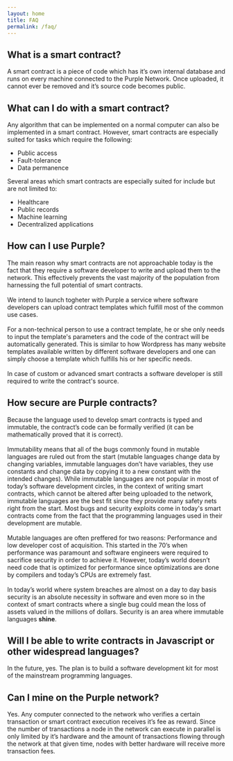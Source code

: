 ```yaml
---
layout: home
title: FAQ
permalink: /faq/
---
```


## What is a smart contract?
A smart contract is a piece of code which has it’s own internal database and runs on every machine connected to the Purple Network. Once uploaded, it cannot ever be removed and it’s source code becomes public.

## What can I do with a smart contract?
Any algorithm that can be implemented on a normal computer can also be implemented in a smart contract. However, smart contracts are especially suited for tasks which require the following:
  * Public access
  * Fault-tolerance
  * Data permanence

Several areas which smart contracts are especially suited for include but are not limited to:
  * Healthcare
  * Public records
  * Machine learning
  * Decentralized applications

## How can I use Purple?
The main reason why smart contracts are not approachable today is the fact that they require a software developer to write and upload them to the network. This effectively prevents the vast majority of the population from harnessing the full potential of smart contracts.<br><br> We intend to launch togheter with Purple a service where software developers can upload contract templates which fulfill most of the common use cases. <br><br>For a non-technical person to use a contract template, he or she only needs to input the template's parameters and the code of the contract will be automatically generated. This is similar to how Wordpress has many website templates available written by different software developers and one can simply choose a template which fulfills his or her specific needs.<br><br> In case of custom or advanced smart contracts a software developer is still required to write the contract's source.

## How secure are Purple contracts?
Because the language used to develop smart contracts is typed and immutable, the contract’s code can be formally verified (it can be mathematically proved that it is correct).<br><br>   Immutability means that all of the bugs commonly found in mutable languages are ruled out from the start (mutable languages change data by changing variables, immutable languages don’t have variables, they use constants and change data by copying it to a new constant with the intended changes). While immutable languages are not popular in most of today’s software development circles, in the context of writing smart contracts, which cannot be altered after being uploaded to the network, immutable languages are the best fit since they provide many safety nets right from the start. Most bugs and security exploits come in today's smart contracts come from the fact that the programming languages used in their development are mutable.<br><br> Mutable languages are often preffered for two reasons: Performance and low developer cost of acquisition. This started in the 70’s when performance was paramount and software engineers were required to sacrifice security in order to achieve it. However, today’s world doesn’t need code that is optimized for performance since optimizations are done by compilers and today’s CPUs are extremely fast.<br><br> In today’s world where system breaches are almost on a day to day basis security is an absolute necessity in software and even more so in the context of smart contracts where a single bug could mean the loss of assets valued in the millions of dollars. Security is an area where immutable languages **shine**.  

## Will I be able to write contracts in Javascript or other widespread languages?
In the future, yes. The plan is to build a software development kit for most of the mainstream programming languages. 

## Can I mine on the Purple network?
Yes. Any computer connected to the network who verifies a certain transaction or smart contract execution receives it’s fee as reward. Since the number of transactions a node in the network can execute in parallel is only limited by it’s hardware and the amount of transactions flowing through the network at that given time, nodes with better hardware will receive more transaction fees.